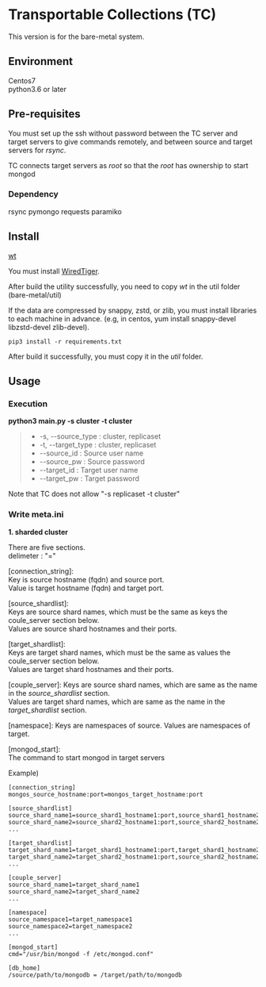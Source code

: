 # Transportable Collections (TC)

This version is for the bare-metal system.

## Environment
Centos7  
python3.6 or later

## Pre-requisites
You must set up the ssh without password between the TC server and target servers to give commands remotely, and between source and target servers for *rsync*.

TC connects target servers as *root* so that the *root* has ownership to start mongod

### Dependency
rsync
pymongo
requests
paramiko

## Install
[wt](https://github.com/wiredtiger/wiredtiger/tree/develop/cmake)

You must install [WiredTiger](https://source.wiredtiger.com/develop/build-posix.html). 

After build the utility successfully, you need to copy *wt* in the util folder (bare-metal/util)

If the data are compressed by snappy, zstd, or zlib, you must install libraries to each machine in advance. (e.g, in centos, yum install snappy-devel libzstd-devel zlib-devel).

```
pip3 install -r requirements.txt
```

After build it successfully, you must copy it in the *util* folder.

## Usage

### Execution

**python3 main.py -s cluster -t cluster**

> * -s, --source_type : cluster, replicaset  
> * -t, --target_type : cluster, replicaset 
> * --source_id : Source user name
> * --source_pw : Source password
> * --target_id : Target user name
> * --target_pw : Target password

Note that TC does not allow "-s replicaset -t cluster"

### Write meta.ini

**1. sharded cluster**

There are five sections.  
delimeter : "="  

[connection_string]:  
Key is source hostname (fqdn) and source port.  
Value is target hostname (fqdn) and target port.

[source_shardlist]:  
Keys are source shard names, which must be the same as keys the coule_server section below.  
Values are source shard hostnames and their ports.

[target_shardlist]:  
Keys are target shard names, which must be the same as values the coule_server section below.  
Values are target shard hostnames and their ports.

[couple_server]:
Keys are source shard names, which are same as the name in the *source_shardlist* section.  
Values are target shard names, which are same as the name in the *target_shardlist* section.

[namespace]:
Keys are namespaces of source.
Values are namespaces of target.

[mongod_start]:  
The command to start mongod in target servers 

Example)
```
[connection_string]
mongos_source_hostname:port=mongos_target_hostname:port

[source_shardlist]
source_shard_name1=source_shard1_hostname1:port,source_shard1_hostname2:port,source_shard1_hostname3:port
source_shard_name2=source_shard2_hostname1:port,source_shard2_hostname2:port,source_shard2_hostname3:port
...

[target_shardlist]
target_shard_name1=target_shard1_hostname1:port,target_shard1_hostname2:port,target_shard1_hostname3:port
target_shard_name2=target_shard2_hostname1:port,source_shard2_hostname2:port,target_shard2_hostname3:port
...

[couple_server]
source_shard_name1=target_shard_name1
source_shard_name2=target_shard_name2
...

[namespace]
source_namespace1=target_namespace1
source_namespace2=target_namespace2
...

[mongod_start]
cmd="/usr/bin/mongod -f /etc/mongod.conf"

[db_home]
/source/path/to/mongodb = /target/path/to/mongodb
```
